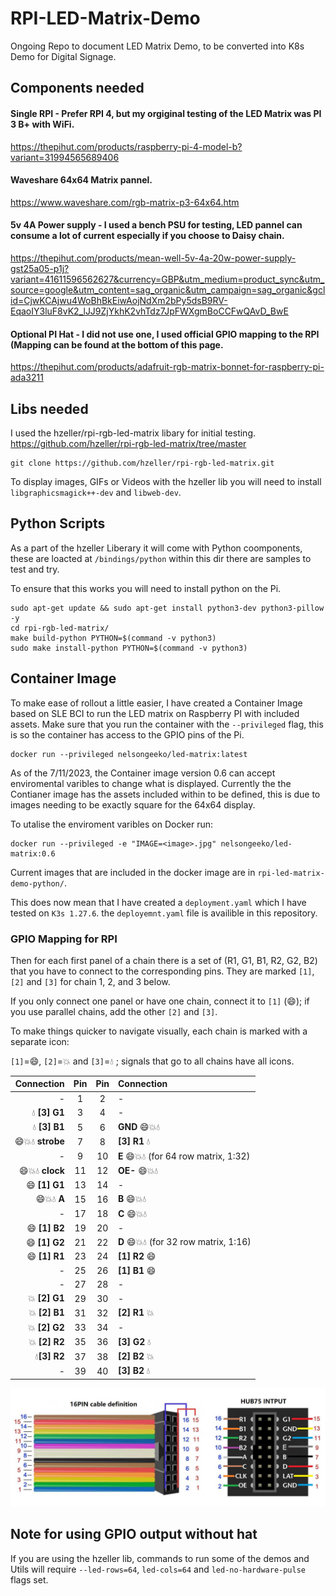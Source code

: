 # RPI-LED-Matrix-Demo

Ongoing Repo to document LED Matrix Demo, to be converted into K8s Demo for Digital Signage.

## Components needed
#### Single RPI - Prefer RPI 4, but my orgiginal testing of the LED Matrix was PI 3 B+ with WiFi.
https://thepihut.com/products/raspberry-pi-4-model-b?variant=31994565689406

#### Waveshare 64x64 Matrix pannel.
https://www.waveshare.com/rgb-matrix-p3-64x64.htm

#### 5v 4A Power supply - I used a bench PSU for testing, LED pannel can consume a lot of current especially if you choose to Daisy chain.
https://thepihut.com/products/mean-well-5v-4a-20w-power-supply-gst25a05-p1j?variant=41611596562627&currency=GBP&utm_medium=product_sync&utm_source=google&utm_content=sag_organic&utm_campaign=sag_organic&gclid=CjwKCAjwu4WoBhBkEiwAojNdXm2bPy5dsB9RV-EqaoIY3luF8vK2_lJJ9ZjYkhK2vhTdz7JpFWXgmBoCCFwQAvD_BwE

#### Optional PI Hat - I did not use one, I used official GPIO mapping to the RPI (Mapping can be found at the bottom of this page.
https://thepihut.com/products/adafruit-rgb-matrix-bonnet-for-raspberry-pi-ada3211

## Libs needed
I used the hzeller/rpi-rgb-led-matrix libary for initial testing.<br>
https://github.com/hzeller/rpi-rgb-led-matrix/tree/master

```shell
git clone https://github.com/hzeller/rpi-rgb-led-matrix.git
```

To display images, GIFs or Videos with the hzeller lib you will need to install `libgraphicsmagick++-dev` and `libweb-dev`.

## Python Scripts

As a part of the hzeller Liberary it will come with Python coomponents, these are loacted at `/bindings/python` within this dir there are samples to test and try.

To ensure that this works you will need to install python on the Pi.

```shell
sudo apt-get update && sudo apt-get install python3-dev python3-pillow -y
cd rpi-rgb-led-matrix/
make build-python PYTHON=$(command -v python3)
sudo make install-python PYTHON=$(command -v python3)
```
## Container Image
To make ease of rollout a little easier, I have created a Container Image based on SLE BCI to run the LED matrix on Raspberry PI with included assets.
Make sure that you run the container with the `--privileged` flag, this is so the container has access to the GPIO pins of the Pi.
```shell
docker run --privileged nelsongeeko/led-matrix:latest
```

As of the 7/11/2023, the Container image version 0.6 can accept enviromental varibles to change what is displayed. Currently the the Contianer image has the assets included within to be defined, this is due to images needing to be exactly square for the 64x64 display.

To utalise the enviroment varibles on Docker run:
```shell
docker run --privileged -e "IMAGE=<image>.jpg" nelsongeeko/led-matrix:0.6
```
Current images that are included in the docker image are in `rpi-led-matrix-demo-python/`.

This does now mean that I have created a `deployment.yaml` which I have tested on `K3s 1.27.6`. the `deployemnt.yaml` file is availible in this repository.

### GPIO Mapping for RPI

Then for each first panel of a chain there is a set of
(R1, G1, B1, R2, G2, B2) that you have to connect to the corresponding pins.
They are marked `[1]`, `[2]` and `[3]` for chain 1, 2, and 3 below.

If you only connect one panel or have one chain, connect it to
`[1]` (:smile:); if you use parallel chains, add the other `[2]` and `[3]`.

To make things quicker to navigate visually, each chain is marked with a
separate icon:

`[1]`=:smile:, `[2]`=:boom: and `[3]`=:droplet: ; signals that go to all
chains have all icons.

|Connection                        | Pin | Pin |  Connection
|---------------------------------:|:---:|:---:|:-----------------------------
|                             -    |   1 |   2 | -
|             :droplet: **[3] G1** |   3 |   4 | -
|             :droplet: **[3] B1** |   5 |   6 | **GND** :smile::boom::droplet:
|:smile::boom::droplet: **strobe** |   7 |   8 | **[3] R1** :droplet:
|                              -   |   9 |  10 | **E**    :smile::boom::droplet: (for 64 row matrix, 1:32)
|:smile::boom::droplet: **clock**  |  11 |  12 | **OE-**  :smile::boom::droplet:
|              :smile:  **[1] G1** |  13 |  14 | -
|:smile::boom::droplet:      **A** |  15 |  16 | **B**    :smile::boom::droplet:
|                             -    |  17 |  18 | **C**    :smile::boom::droplet:
|              :smile:  **[1] B2** |  19 |  20 | -
|              :smile:  **[1] G2** |  21 |  22 | **D**    :smile::boom::droplet: (for 32 row matrix, 1:16)
|              :smile:  **[1] R1** |  23 |  24 | **[1] R2** :smile:
|                             -    |  25 |  26 | **[1] B1** :smile:
|                             -    |  27 |  28 | -
|              :boom:   **[2] G1** |  29 |  30 | -
|              :boom:   **[2] B1** |  31 |  32 | **[2] R1** :boom:
|              :boom:   **[2] G2** |  33 |  34 | -
|              :boom:   **[2] R2** |  35 |  36 | **[3] G2** :droplet:
|              :droplet:**[3] R2** |  37 |  38 | **[2] B2** :boom:
|                              -   |  39 |  40 | **[3] B2** :droplet:

![Alt text](/assets/RGB-Matrix-P2-64x6408.jpg)

## Note for using GPIO output without hat
If you are using the hzeller lib, commands to run some of the demos and Utils will require `--led-rows=64`, `led-cols=64` and `led-no-hardware-pulse` flags set.

